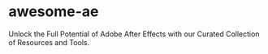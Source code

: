 # awesome-ae
Unlock the Full Potential of Adobe After Effects with our Curated Collection of Resources and Tools.
